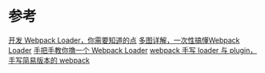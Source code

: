 # 参考

[开发 Webpack Loader，你需要知道的点](https://juejin.cn/post/6966785086473633806#heading-15)
[多图详解，一次性搞懂Webpack Loader](https://juejin.cn/post/6992754161221632030#heading-0)
[手把手教你撸一个 Webpack Loader](https://juejin.cn/post/6844903555673882632#heading-22)
[webpack 手写 loader 与 plugin，手写简易版本的 webpack](https://juejin.cn/post/6981042551985799176)